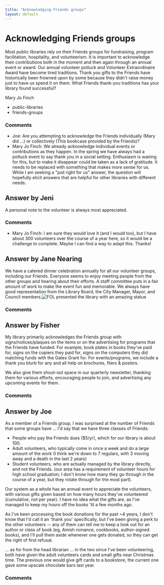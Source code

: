 ```yaml
---
title: "Acknowledging Friends groups"
layout: default
---
```

Acknowledging Friends groups
=====================
Most public libraries rely on their Friends groups for fundraising,
program facilitation, hospitality, and volunteerism. It is important to
acknowledge their contributions both in the moment and then again
through an annual event or award. Our annual volunteer potluck and
Volunteer Extraordinaire Award have become tired traditions. Thank you
gifts to the Friends have historically been frowned upon by some because
they didn't raise money just to have us spend it on them. What Friends
thank-you traditions has your library found successful?

Mary Jo Finch

<ul class="tags"><li class="tag">public-libraries</li><li class="tag">friends-groups</li></ul>

### Comments ###
* Joe: Are you attempting to acknowledge the Friends individually (Mary did
...) or collectively (This bookcase provided by the Friends)?
* Mary Jo Finch: We already acknowledge individual events or contributions as they
happen. In the spring we have always had a potluck event to say thank
you in a social setting. Enthusiasm is waning for this, but to make it
disappear could be taken as a lack of gratitude. It needs to be replaced
with something that makes more sense for us. While I am seeking a "just
right for us" answer, the question will hopefully elicit answers that
are helpful for other libraries with different needs.


Answer by Jeni
----------------
A personal note to the volunteer is always most appreciated.

### Comments ###
* Mary Jo Finch: I am sure they would love it (and I would too), but I have about 300
volunteers over the course of a year here, so it would be a challenge to
complete. Maybe I can find a way to adapt this. Thanks!

Answer by Jane Nearing
----------------
We have a catered dinner celebration annually for all our volunteer
groups, including our Friends. Everyone seems to enjoy meeting people
from the other groups and hearing about their efforts. A staff committee
puts in a fair amount of work to make the event fun and memorable. We
always have good representation from the Library Board, the City
Manager, Mayor, and Council members.![FOL presented the library with an
amazing statue](http://i.stack.imgur.com/b4kLF.jpg)

### Comments ###

Answer by Fisher
----------------
My library primarily acknowledges the Friends group with
signs/notices/plaques on the items or on the advertising for programs
that the Friends have funded. For example, book plates in books they've
paid for, signs on the copiers they paid for, signs on the computers
they did matching funds with the Gates Grant for. For events/programs,
we include a thank you blurb for any and all help on brochures, fliers &
posters.

We also give them shout-out space in our quarterly newsletter, thanking
them for various efforts, encouraging people to join, and advertising
any upcoming events for them.

### Comments ###

Answer by Joe
----------------
As a member of a Friends group, I was surprised at the number of Friends
that some groups have ... I'd say that we have three classes of Friends:

-   People who pay the Friends dues (\$5/yr), which for our library is
    about 100.
-   Adult volunteers, who typically come in once a week and do a large
    amount of the work (I think we're down to 7 regulars, with 3 moving
    away and a death in the last 2 years)
-   Student volunteers, who are actually managed by the library
    directly, and not the Friends. (our area has a requirement of
    volunteer hours for high school graduation; I don't know how many
    they go through in the course of a year, but they rotate through for
    the most part).

Our system as a whole has an annual event to appreciate the volunteers,
with various gifts given based on how many hours they've volunteered
(cumulative, not per year). I have no idea what the gifts are, as I've
managed to keep my hours off the books 'til a few months ago.

As I've been processing the book donations for the past \~4 years, I
don't know that I'd call it an 'thank you' specifically, but I've been
giving a perk to the other volunteers -- any of them can tell me to keep
a look out for an author or class of book (eg, Amish romance, cookbooks,
author-signed books), and I'll pull them aside whenever one gets
donated, so they can get the right of first refusal.

... as for from the head librarian ... in the two since I've been
volunteering, both have given the adult volunteers cards and small gifts
near Christmas time. The previous one would give gift cards to a
bookstore, the current one gave some upscale chocolate bars last year.

### Comments ###

